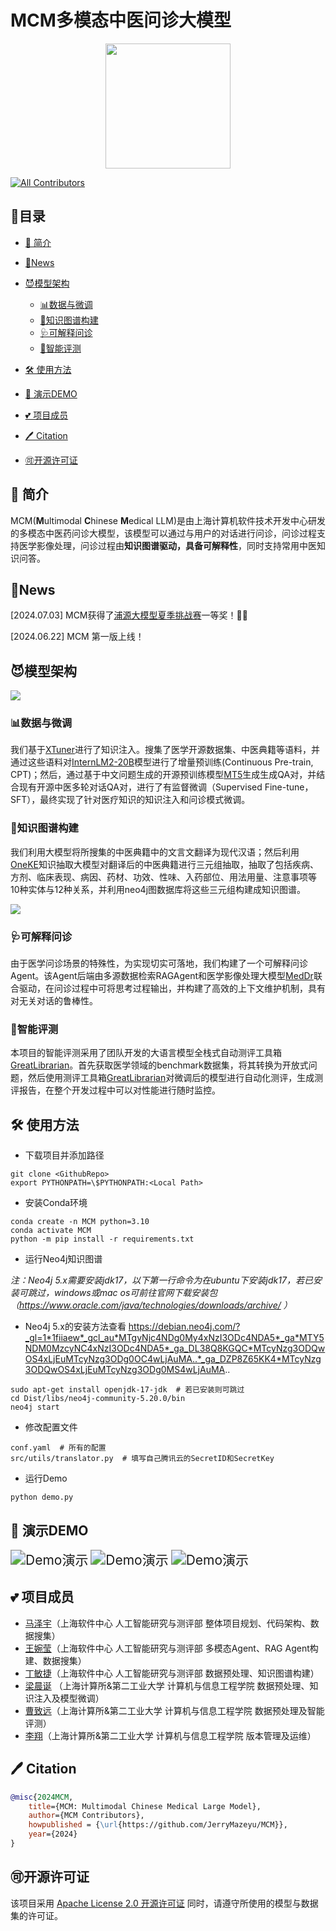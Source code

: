 
# MCM多模态中医问诊大模型

<div align="center">
  <img src="https://jerrymazeyu.oss-cn-shanghai.aliyuncs.com/2024-06-22-logo_MCM-removebg-preview.png" width="200" />
</div>

[![All Contributors](https://img.shields.io/badge/all_contributors-6-orange.svg?style=flat-square)](#contributors-)

## 📝目录

- [📖 简介](#intro)
- [🚀News](#News)
- [😈模型架构](#模型架构)
  - [📊数据与微调](#数据与微调)
  - [🧀知识图谱构建](#知识图谱构建)
  - [🩺可解释问诊](#可解释问诊)
  - [🏓智能评测](#智能评测)

- [🛠️ 使用方法](#使用方法)
- [🎥 演示DEMO](#演示DEMO)
- [💕 项目成员](#项目成员)
- [🖊️ Citation](#Citation)
- [🉑开源许可证](#开源许可证)

## 📖 简介 <a id="intro"></a>

MCM(**M**ultimodal **C**hinese **M**edical LLM)是由上海计算机软件技术开发中心研发的多模态中医药问诊大模型，该模型可以通过与用户的对话进行问诊，问诊过程支持医学影像处理，问诊过程由**知识图谱驱动，具备可解释性**，同时支持常用中医知识问答。

## 🚀News <a id="News"></a>
[2024.07.03] MCM获得了[浦源大模型夏季挑战赛](https://www.shlab.org.cn/event/detail/59)一等奖！🥇🥇

[2024.06.22] MCM 第一版上线！

## 😈模型架构 <a id="模型架构"></a>

![](https://jerrymazeyu.oss-cn-shanghai.aliyuncs.com/2024-06-22-080226.png)

### 📊数据与微调 <a id="数据与微调"></a>

我们基于[XTuner](https://github.com/InternLM/xtuner)进行了知识注入。搜集了医学开源数据集、中医典籍等语料，并通过这些语料对[InternLM2-20B](https://huggingface.co/internlm/internlm2-20b)模型进行了增量预训练(Continuous Pre-train, CPT)；然后，通过基于中文问题生成的开源预训练模型[MT5](https://huggingface.co/algolet/mt5-base-chinese-qg)生成生成QA对，并结合现有开源中医多轮对话QA对，进行了有监督微调（Supervised Fine-tune，SFT），最终实现了针对医疗知识的知识注入和问诊模式微调。

### 🧀知识图谱构建 <a id="知识图谱构建"></a>

我们利用大模型将所搜集的中医典籍中的文言文翻译为现代汉语；然后利用[OneKE](https://huggingface.co/openkg/OneKE)知识抽取大模型对翻译后的中医典籍进行三元组抽取，抽取了包括疾病、方剂、临床表现、病因、药材、功效、性味、入药部位、用法用量、注意事项等10种实体与12种关系，并利用neo4j图数据库将这些三元组构建成知识图谱。

![](https://jerrymazeyu.oss-cn-shanghai.aliyuncs.com/2024-06-22-074931.png)

### 🩺可解释问诊 <a id="可解释问诊"></a>

由于医学问诊场景的特殊性，为实现切实可落地，我们构建了一个可解释问诊Agent。该Agent后端由多源数据检索RAGAgent和医学影像处理大模型[MedDr](https://github.com/sunanhe/MedDr)联合驱动，在问诊过程中可将思考过程输出，并构建了高效的上下文维护机制，具有对无关对话的鲁棒性。

### 🏓智能评测 <a id="智能评测"></a>

本项目的智能评测采用了团队开发的大语言模型全栈式自动测评工具箱[GreatLibrarian](https://github.com/JerryMazeyu/GreatLibrarian.git)。首先获取医学领域的benchmark数据集，将其转换为开放式问题，然后使用测评工具箱[GreatLibrarian](https://github.com/JerryMazeyu/GreatLibrarian.git)对微调后的模型进行自动化测评，生成测评报告，在整个开发过程中可以对性能进行随时监控。

## 🛠️ 使用方法 <a id="使用方法"></a>

* 下载项目并添加路径

```shell
git clone <GithubRepo>
export PYTHONPATH=\$PYTHONPATH:<Local Path>
```

* 安装Conda环境

```shell
conda create -n MCM python=3.10
conda activate MCM
python -m pip install -r requirements.txt
```

* 运行Neo4j知识图谱

*注：Neo4j 5.x需要安装jdk17，以下第一行命令为在ubuntu下安装jdk17，若已安装可跳过，windows或mac os可前往官网下载安装包（https://www.oracle.com/java/technologies/downloads/archive/ ）*
* Neo4j 5.x的安装方法查看 https://debian.neo4j.com/?_gl=1*1fiiaew*_gcl_au*MTgyNjc4NDg0My4xNzI3ODc4NDA5*_ga*MTY5NDM0MzcyNC4xNzI3ODc4NDA5*_ga_DL38Q8KGQC*MTcyNzg3ODQwOS4xLjEuMTcyNzg3ODg0OC4wLjAuMA..*_ga_DZP8Z65KK4*MTcyNzg3ODQwOS4xLjEuMTcyNzg3ODg0MS4wLjAuMA..
```shell
sudo apt-get install openjdk-17-jdk  # 若已安装则可跳过
cd Dist/libs/neo4j-community-5.20.0/bin
neo4j start
```

* 修改配置文件
```shell
conf.yaml  # 所有的配置
src/utils/translator.py  # 填写自己腾讯云的SecretID和SecretKey
```


* 运行Demo

```shell
python demo.py
```

## 🎥 演示DEMO <a id="演示DEMO"></a>
<img src="./src/assets/演示Demo_1.gif" alt="Demo演示" style="zoom:150%;" />

<img src="./src/assets/决赛答辩demo_v1.gif" alt="Demo演示" style="zoom:150%;" />

<img src="./src/assets/基于多模态医疗图像和对话上下文的诊断展示.gif" alt="Demo演示" style="zoom:150%;" />

## 💕 项目成员 <a id="项目成员"></a>

- [马泽宇](https://github.com/JerryMazeyu)（上海软件中心 人工智能研究与测评部 整体项目规划、代码架构、数据搜集）
- [王婉莹](https://github.com/tiezhuguangtailang)（上海软件中心 人工智能研究与测评部 多模态Agent、RAG Agent构建、数据搜集）
- [丁敏捷](https://github.com/ggxxding)（上海软件中心 人工智能研究与测评部 数据预处理、知识图谱构建）
- [梁晨诞](https://github.com/LiangRichard13) （上海计算所&第二工业大学 计算机与信息工程学院 数据预处理、知识注入及模型微调）
- [曹致远](https://github.com/EnumaElish123)（上海计算所&第二工业大学 计算机与信息工程学院 数据预处理及智能评测）
- [李翔](https://github.com/LX945794759)（上海计算所&第二工业大学 计算机与信息工程学院 版本管理及运维）

## 🖊️ Citation <a id="Citation"></a>

```bibtex
@misc{2024MCM,
    title={MCM: Multimodal Chinese Medical Large Model},
    author={MCM Contributors},
    howpublished = {\url{https://github.com/JerryMazeyu/MCM}},
    year={2024}
}
```

## 🉑开源许可证 <a id="开源许可证"></a>

该项目采用 [Apache License 2.0 开源许可证]() 同时，请遵守所使用的模型与数据集的许可证。
